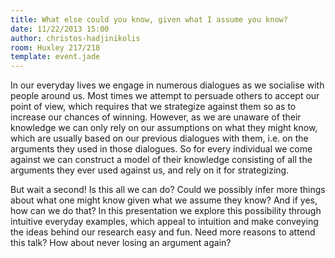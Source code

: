 ```yaml
---
title: What else could you know, given what I assume you know?
date: 11/22/2013 15:00
author: christos-hadjinikolis
room: Huxley 217/218
template: event.jade
---
```

In our everyday lives we engage in numerous dialogues as we socialise
with people around us. Most times we attempt to persuade others to
accept our point of view, which requires that we strategize against them
so as to increase our chances of winning. However, as we are unaware of
their knowledge we can only rely on our assumptions on what they might
know, which are usually based on our previous  dialogues with them, i.e.
on the arguments they used in those dialogues. So for every individual
we come against we can construct a model of their knowledge consisting
of all the arguments they ever used against us, and rely on it for
strategizing.

But wait a second! Is this all we can do? Could we possibly infer more
things about what one might know given what we assume they know? And if
yes, how can we do that? In this presentation we explore this
possibility through intuitive everyday examples, which appeal to
intuition and make conveying the ideas behind our research easy and fun.
Need more reasons to attend this talk? How about never losing an
argument again?

<span class="more"></span>

<script async class="speakerdeck-embed"
data-id="44843da04ab7013169ce4e095f3c8ee3" data-ratio="1.33333333333333"
src="//speakerdeck.com/assets/embed.js"></script>
